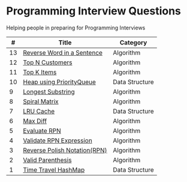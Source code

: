Programming Interview Questions
===============================
Helping people in preparing for Programming Interviews

|#|Title|Category|
|---|-----|---------|
|13|[Reverse Word in a Sentence](./src/algorithms/reverseEachWord)|Algorithm|
|12|[Top N Customers](./src/algorithms/topNcustomers)|Algorithm|
|11|[Top K Items](./src/algorithms/topk)|Algorithm|
|10|[Heap using PriorityQueue](./src/datastructures/heapusingqueue)|Data Structure|
|9|[Longest Substring](./src/algorithms/longestsubstr)|Algorithm|
|8|[Spiral Matrix](./src/algorithms/spiralmatrix)|Algorithm|
|7|[LRU Cache](./src/datastructures/lrucache)|Data Structure|
|6|[Max Diff](./src/algorithms/maxdiff)|Algorithm|
|5|[Evaluate RPN](./src/algorithms/evaluateRPN)|Algorithm|
|4|[Validate RPN Expression](./src/algorithms/validateRPN)|Algorithm|
|3|[Reverse Polish Notation(RPN)](./src/algorithms/rpn)|Algorithm|
|2|[Valid Parenthesis](./src/algorithms/validparenthesis)|Algorithm|
|1|[Time Travel HashMap](./src/datastructures/timetravelmap)|Data Structure|
